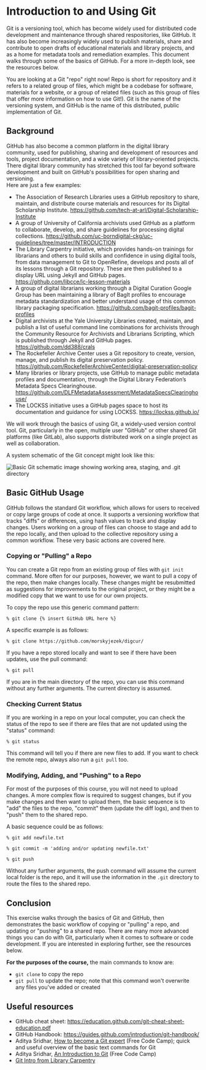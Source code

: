 # Introduction to and Using Git

Git is a versioning tool, which has become widely used for distributed code development and maintenance through shared respositories, like GitHub. It has also become increasingly widely used to publish materials, share and contribute to open drafts of educational materials and library projects, and as a home for metadata tools and remediation examples. This document walks through some of the
basics of GitHub. For a more in-depth look, see the resources below.

You are looking at a Git "repo" right now! Repo is short for repository and it refers
to a related group of files, which might be a codebase for software, materials for
a website, or a group of related files (such as this group of files that offer more
information on how to use Git!). Git is the name of the versioning system,
and GitHub is the name of this distributed, public implementation of Git.

## Background

GitHub has also become a common platform in the digital library community,
used for publishing, sharing and development of resources and tools,
project documentation, and a wide variety of library-oriented projects.
There digital library community has stretched this tool far beyond software
development and built on GitHub's possibilities for open sharing and versioning.  
Here are just a few examples:

* The Association of Research Libraries uses a GitHub repository to share, maintain, and distribute course materials and resources for its Digital Scholarship Institute. https://github.com/tech-at-arl/Digital-Scholarship-Institute
* A group of University of California archivists used GitHub as a platform to collaborate, develop, and share guidelines for processing digital collections. https://github.com/uc-borndigital-ckg/uc-guidelines/tree/master/INTRODUCTION
* The Library Carpentry initiative, which provides hands-on trainings for librarians and others to build skills and confidence in using digital tools, from data management to Git to OpenRefine, develops and posts all of its lessons through a Git repository. These are then published to a display URL using Jekyll and GitHub pages. https://github.com/libcce/lc-lesson-materials
* A group of digital librarians working through a Digital Curation Google Group has been maintaining a library of BagIt profiles to encourage metadata standardization and better understand usage of this common library packaging specification. https://github.com/bagit-profiles/bagit-profiles
* Digital archivists at the Yale University Libraries created, maintain, and publish a list of useful command line combinations for archivists through the Community Resource for Archivists and Librarians Scripting, which is published through Jekyll and GitHub pages. https://github.com/dd388/crals
* The Rockefeller Archive Center uses a Git repository to create, version, manage, and publish its digital preservation policy. https://github.com/RockefellerArchiveCenter/digital-preservation-policy
* Many libraries or library projects, use GitHub to manage public metadata profiles and documentation, through the Digital Library Federation’s Metadata Specs Clearinghouse. https://github.com/DLFMetadataAssessment/MetadataSpecsClearinghouse/
* The LOCKSS initiative uses a GitHub pages space to host its documentation and
guidance for using LOCKSS. https://lockss.github.io/

We will work through the basics of using Git, a widely-used version control tool.
Git, particularly in the open, multiple user "GitHub" or other shared Git platforms
(like GitLab), also supports distributed work on a single project as well as collaboration.

A system schematic of the Git concept might look like this:

![Basic Git schematic image showing working area, staging, and .git directory](https://librarycarpentry.org/lc-git/fig/git-staging-area.svg)

## Basic GitHub Usage

GitHub follows the standard Git workflow, which allows for users to received or copy
large groups of code at once. It supports a versioning workflow that tracks "diffs"
or differences, using hash values to track and display changes. Users working
on a group of files can choose to stage and add to the repo locally, and then  upload to
the collective repository using a common workflow. These very basic actions are covered here.

### Copying or "Pulling" a Repo

You can create a Git repo from an existing group of files with `git init` command.
More often for our purposes, however, we want to pull a copy of the repo, then make
changes locally. These changes might be resubmitted as suggestions for improvements
to the original project, or they might be a modified copy that we want to use for
our own projects.

To copy the repo use this generic command pattern:

```
% git clone {% insert GitHub URL here %}
```

A specific example is as follows:

```
% git clone https://github.com/morskyjezek/digcur/
```

If you have a repo stored locally and want to see if there have been updates,
use the pull command:

```
% git pull
```

If you are in the main directory of the repo, you can use this command without
any further arguments. The current directory is assumed.

### Checking Current Status

If you are working in a repo on your local computer, you can check the status of
the repo to see if there are files that are not updated using the "status"
command:

```
% git status
```

This command will tell you if there are new files to add. If you want to check the
remote repo, always also run a `git pull` too.

### Modifying, Adding, and "Pushing" to a Repo

For most of the purposes of this course, you will not need to upload changes.
A more complex flow is required to suggest changes, but if you make changes and
then want to upload them, the basic sequence is to "add" the files to the repo,
"commit" them (update the diff logs), and then to "push" them to the shared repo.

A basic sequence could be as follows:

```
% git add newfile.txt
```

```
% git commit -m 'adding and/or updating newfile.txt'
```

```
% git push
```

Without any further arguments, the push command will assume the current local
folder is the repo, and it will use the information in the `.git` directory
to route the files to the shared repo.

## Conclusion

This exercise walks through the basics of Git and GitHub, then demonstrates the basic
workflow of copying or "pulling" a repo, and updating or "pushing" to a shared repo.
There are many more advanced things you can do with Git, particularly when it comes
to software or code development. If you are interested in exploring further, see the resources below.

**For the purposes of the course,** the main commands to know are:

* `git clone` to copy the repo
* `git pull` to update the repo; note that this command won't overwrite any files you've added or created

## Useful resources

* GitHub cheat sheet: https://education.github.com/git-cheat-sheet-education.pdf
* GitHub Handbook: https://guides.github.com/introduction/git-handbook/
* Aditya Sridhar, [How to become a Git expert](https://medium.freecodecamp.org/how-to-become-a-git-expert-e7c38bf54826) (Free Code Camp); quick and useful overview of the basic text commands for Git
* Aditya Sridhar, [An Introduction to Git](https://medium.freecodecamp.org/what-is-git-and-how-to-use-it-c341b049ae61) (Free Code Camp)
* [Git Intro from Library Carpentry](https://librarycarpentry.github.io/lc-git/)
